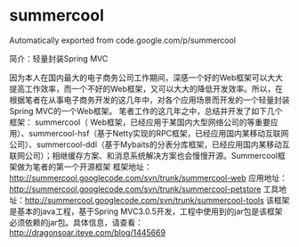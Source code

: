 # summercool
Automatically exported from code.google.com/p/summercool

简介：轻量封装Spring MVC

因为本人在国内最大的电子商务公司工作期间，深感一个好的Web框架可以大大提高工作效率，而一个不好的Web框架，又可以大大的降低开发效率。所以，在根据笔者在从事电子商务开发的这几年中，对各个应用场景而开发的一个轻量封装Spring MVC的一个Web框架。 笔者工作的这几年之中，总结并开发了如下几个框架： summercool（	Web框架，已经应用于某国内大型网络公司的等重要应用）、summercool-hsf（基于Netty实现的RPC框架，已经应用国内某移动互联网公司）、summercool-ddl（基于Mybaits的分表分库框架，已经应用国内某移动互联网公司）；相继缓存方案、和消息系统解决方案也会慢慢开源。Summercool框架做为笔者的第一个开源框架
框架地址：http://summercool.googlecode.com/svn/trunk/summercool-web 应用地址：http://summercool.googlecode.com/svn/trunk/summercool-petstore 工具地址：http://summercool.googlecode.com/svn/trunk/summercool-tools
该框架是基本的java工程，基于Spring MVC3.0.5开发，工程中使用到的jar包是该框架必须依赖的jar包。具体信息，请查看：http://dragonsoar.iteye.com/blog/1445669

